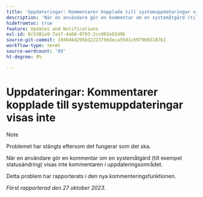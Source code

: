```yaml
---
title: 'Uppdateringar: Kommentarer kopplade till systemuppdateringar visas inte'
description: 'När en användare gör en kommentar om en systemåtgärd (till exempel statusändring) visas inte kommentaren i uppdateringsområdet. '
hidefromtoc: true
feature: Updates and Notifications
exl-id: 0c5381a9-7a1f-4a60-9793-2cc902e83d9b
source-git-commit: 1940d4d2956d22237563eca55d1cb979603187b1
workflow-type: tm+mt
source-wordcount: '89'
ht-degree: 0%

---
```


# Uppdateringar: Kommentarer kopplade till systemuppdateringar visas inte

<!--
>[!NOTE]
>
>This issue has been closed because it is working as designed.
-->

>[!NOTE]
>
>Problemet har stängts eftersom det fungerar som det ska.

När en användare gör en kommentar om en systemåtgärd (till exempel statusändring) visas inte kommentaren i uppdateringsområdet.

Detta problem har rapporterats i den nya kommenteringsfunktionen.

_Först rapporterad den 27 oktober 2023._

<!--CHECK ME - NO VIEWS APR-JUN 2025-->